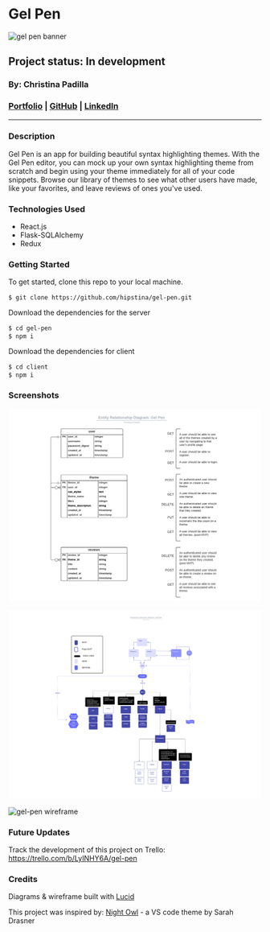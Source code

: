 # Gel Pen 
![gel pen banner](./assets/gel-pen-banner.png)
## Project status: In development
### By: Christina Padilla

### [Portfolio](https://christinapadilla.com) | [GitHub](https://github.com/hipstina) | [LinkedIn](https://linkedin.com/in/hipstina)
***

### **Description** 
Gel Pen is an app for building beautiful syntax highlighting themes. With the Gel Pen editor, you can mock up your own syntax highlighting theme from scratch and begin using your theme immediately for all of your code snippets. Browse our library of themes to see what other users have made, like your favorites, and leave reviews of ones you've used.  

### **Technologies Used**
* React.js
* Flask-SQLAlchemy
* Redux


### **Getting Started**
To get started, clone this repo to your local machine.
```shell
$ git clone https://github.com/hipstina/gel-pen.git
```

Download the dependencies for the server
```shell
$ cd gel-pen
$ npm i 
```

Download the dependencies for client
```shell
$ cd client
$ npm i
```

### **Screenshots**
![gel-pen entity relationship diagram](./assets/gel-pen-erd.png)

![gel-pen component hierarchy diagram](./assets/gel-pen-chd.png)

![gel-pen wireframe](./assets/gel-pen-wireframe.png)


### **Future Updates**
Track the development of this project on Trello: https://trello.com/b/LyINHY6A/gel-pen


### **Credits**

Diagrams & wireframe built with [Lucid](https://lucid.app/)

This project was inspired by:
[Night Owl](https://github.com/sdras/night-owl-vscode-theme) - a VS code theme by Sarah Drasner 